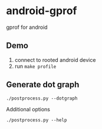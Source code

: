 android-gprof
=============

gprof for android

Demo
----

1. connect to rooted android device
2. run `make profile`

Generate dot graph
------------------

`./postprocess.py --dotgraph`

Additional options

`./postprocess.py --help`


